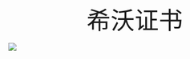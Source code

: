 <div align='center' ><font size='70'>希沃证书</font></div>

![](https://gitee.com/macmlmacml/ningxianfeng/raw/master/202202251107748.jpg)
 
